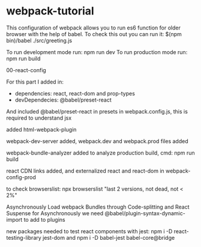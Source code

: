 # webpack-tutorial


 This configuration of webpack allows you to run es6 function for older browser with the help of babel. To check this out you can run it:
 $(npm bin)/babel ./src/greeting.js

To run development mode run: npm run dev
To run production mode run: npm run build

00-react-config

For this part I added in:
- dependencies: react, react-dom and prop-types
- devDependecies: @babel/preset-react

And included @babel/preset-react in presets in webpack.config.js, this is required to understand jsx

added html-webpack-plugin

webpack-dev-server added, webpack.dev and webpack.prod files added

webpack-bundle-analyzer added to analyze production build, cmd: npm run build

react CDN links added, and externalized react and react-dom in webpack-config-prod

to check browserslist: npx browserslist "last 2 versions, not dead, not < 2%"

Asynchronously Load webpack Bundles through Code-splitting and React Suspense
for Asynchronously we need @babel/plugin-syntax-dynamic-import to add to plugins

new packages needed to test react components with jest:  npm i -D react-testing-library jest-dom
and
npm i -D babel-jest babel-core@bridge

